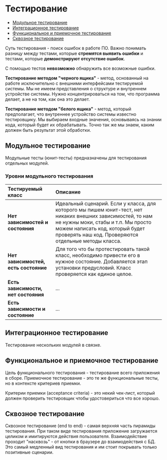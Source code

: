 # Тестирование

- [Модульное тестирование](#модульное-тестирование)
- [Интеграционное тестирование](#интеграционное-тестирование)
- [Функциональное и приемочное тестирование](#функциональное-и-приемочное-тестирование)
- [Сквозное тестирование](#сквозное-тестирование)

Суть тестирования - поиск ошибок в работе ПО. Важно понимать разницу между тестами, которые **стремятся выявить ошибки** и тестами, которые **демонстрируют отсутствие ошибок**.

С помощью тестов **невозможно** обнаружить все возможные ошибки.

**Тестирование методом "черного ящика"** - метод, основанный на работе исключительно с внешними интерфейсами тестируемой системы. Мы не имеем представления о структуре и внутреннем устройстве системы. Нужно концентрироваться на том, что программа делает, а не на том, как она это делает.

**Тестирование методом "белого ящика"** - метод, который предполагает, что внутреннее устройство системы известно тестировщику. Мы выбираем входные значения, основываясь на знании кода, который будет их обрабатывать. Точно так же мы знаем, каким должен быть результат этой обработки.

## Модульное тестирование

Модульные тесты (юнит-тесты) предназначены для тестирования отдельных модулей.

### Уровни модульного тестирования

| Тестируемый класс | Описание |
| :-- | :-- |
| **Нет зависимостей и состояния** | Идеальный сценарий. Если у класса, для которого мы пишем юнит-тест, нет никаких внешних зависимостей, то нам не нужны моки, стабы и т.п. Мы просто можем написать код, который будет проверять наш код. Проверяются отдельные методы класса. |
| **Нет зависимостей, есть состояние** | Для того что бы протестировать такой класс, необходимо привести его в нужное состояние. Добавляется этап установки предусловий. Класс проверяется как единое целое. |
| **Есть зависимости, нет состояния** | ... |
| **Есть зависимости и состояние** | ... |

## Интеграционное тестирование

Тестирование нескольких модулей в связке.

## Функциональное и приемочное тестирование

Цель функционального тестирования - тестирование всего приложения в сборе. Приемочное тестирование - это те же функциональные тесты, но в контексте критериев приемки.

Критерии приемки (acceptance criteria) - это некий чек-лист, который должен проверить тестировщик чтобы удостовериться что все хорошо.

## Сквозное тестирование

Сквозное тестирование (end to end) - самая верхняя часть пирамиды тестирования. При таком виде тестирования приложение загружается целиком и имитируются действия пользователя. Взаимодействие проходит "насквозь" - от кнопки в браузере до взаимодействия с БД. Это самый медленный вид тестирования и им стоит покрывать только позитивные сценарии.
